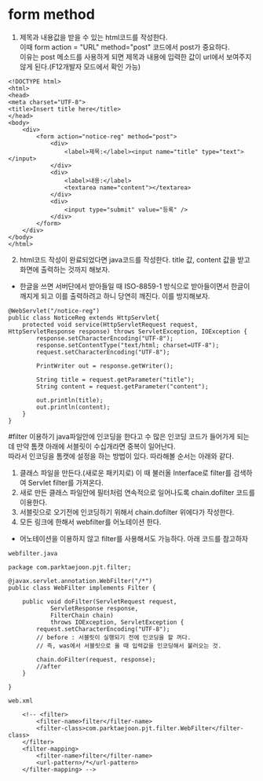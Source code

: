 # form method
1. 제목과 내용값을 받을 수 있는 html코드를 작성한다.  
이때 form action = "URL" method="post" 코드에서 post가 중요하다.  
이유는 post 메소드를 사용하게 되면 제목과 내용에 입력한 값이 url에서 보여주지 않게 된다.(F12개발자 모드에서 확인 가능)
```
<!DOCTYPE html>
<html>
<head>
<meta charset="UTF-8">
<title>Insert title here</title>
</head>
<body>
	<div>
		<form action="notice-reg" method="post">
			<div>
				<label>제목:</label><input name="title" type="text"></input>
			</div>
			<div>
				<label>내용:</label>
				<textarea name="content"></textarea>
			</div>
			<div>
				<input type="submit" value="등록" />
			</div>
		</form>
	</div>
</body>
</html>
```

2. html코드 작성이 완료되었다면 java코드를 작성한다.
title 값, content 값을 받고 화면에 출력하는 것까지 해보자.
+ 한글을 쓰면 서버단에서 받아들일 때 ISO-8859-1 방식으로 받아들이면서 한글이 깨지게 되고 이를 출력하려고 하니 당연히 깨진다. 이를 방지해보자.
```
@WebServlet("/notice-reg")
public class NoticeReg extends HttpServlet{
	protected void service(HttpServletRequest request, HttpServletResponse response) throws ServletException, IOException {
		response.setCharacterEncoding("UTF-8");
		response.setContentType("text/html; charset=UTF-8");
		request.setCharacterEncoding("UTF-8");
		
		PrintWriter out = response.getWriter();
		
		String title = request.getParameter("title");
		String content = request.getParameter("content");
		
		out.println(title);
		out.println(content);
	}
}
```

#filter 이용하기
java파일안에 인코딩을 한다고 수 많은 인코딩 코드가 들어가게 되는데 만약 톰캣 아래에 서블릿이 수십개라면 중복이 일어난다.  
따라서 인코딩을 톰캣에 설정을 하는 방법이 있다.
따라해볼 순서는 아래와 같다.
1. 클래스 파일을 만든다.(새로운 패키지로) 이 때 불러올 Interface로 filter를 검색하여 Servlet filter를 가져온다.
2. 새로 만든 클래스 파일안에 필터처럼 연속적으로 일어나도록 chain.dofilter 코드를 이용한다.
3. 서블릿으로 오기전에 인코딩하기 위해서 chain.dofilter 위에다가 작성한다.
4. 모든 링크에 한해서 webfilter를 어노테이션 한다.
+ 어노테이션을 이용하지 않고 filter를 사용해서도 가능하다. 아래 코드를 참고하자

```
webfilter.java

package com.parktaejoon.pjt.filter;

@javax.servlet.annotation.WebFilter("/*")
public class WebFilter implements Filter {

	public void doFilter(ServletRequest request,
			ServletResponse response,
			FilterChain chain)
			throws IOException, ServletException {
		request.setCharacterEncoding("UTF-8");
		// before : 서블릿이 실행되기 전에 인코딩을 할 꺼다.
		// 즉, was에서 서블릿으로 올 때 입력값을 인코딩해서 불러오는 것.
		
		chain.doFilter(request, response);
		//after
	}

}

```

```
web.xml

	<!-- <filter>
		<filter-name>filter</filter-name>
		<filter-class>com.parktaejoon.pjt.filter.WebFilter</filter-class>
	</filter>
	<filter-mapping>
		<filter-name>filter</filter-name>
		<url-pattern>/*</url-pattern>
	</filter-mapping> -->
```
	
